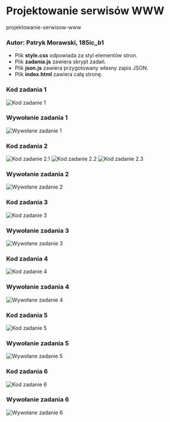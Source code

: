 # Projektowanie serwisów WWW
projektowanie-serwisow-www

### Autor: Patryk Morawski, 185ic_b1

- Plik **style.css** odpowiada za styl elementów stron.
- Plik **zadania.js** zawiera skrypt zadań.
- Plik **json.js** zawiera przygotowany własny zapis JSON.
- Plik **index.html** zawiera całą stronę.

### Kod zadania 1
![Kod zadanie 1](https://i.imgur.com/pYbwxEi.png)
### Wywołanie zadania 1
![Wywołane zadanie 1](https://i.imgur.com/QeGYjvs.png)

### Kod zadania 2
![Kod zadanie 2.1](https://i.imgur.com/GDDicE7.png)
![Kod zadanie 2.2](https://i.imgur.com/OBklX9D.png)
![Kod zadanie 2.3](https://i.imgur.com/zaDnYx8.png)
### Wywołanie zadania 2
![Wywołane zadanie 2](https://i.imgur.com/d8zRAtR.png)

### Kod zadania 3
![Kod zadanie 3](https://i.imgur.com/Kf5tX7K.png)
### Wywołanie zadania 3
![Wywołane zadanie 3](https://i.imgur.com/weapNaC.png)

### Kod zadania 4
![Kod zadanie 4](https://i.imgur.com/4VECy7Z.png)
### Wywołanie zadania 4
![Wywołane zadanie 4](https://i.imgur.com/JHS1TJp.png)

### Kod zadania 5
![Kod zadanie 5](https://i.imgur.com/eFMO3x2.png)
### Wywołanie zadania 5
![Wywołane zadanie 5](https://i.imgur.com/ihLDD1b.png)

### Kod zadania 6
![Kod zadanie 6](https://i.imgur.com/gR2CK3w.png)
### Wywołanie zadania 6
![Wywołane zadanie 6](https://i.imgur.com/kNST9EQ.png)
